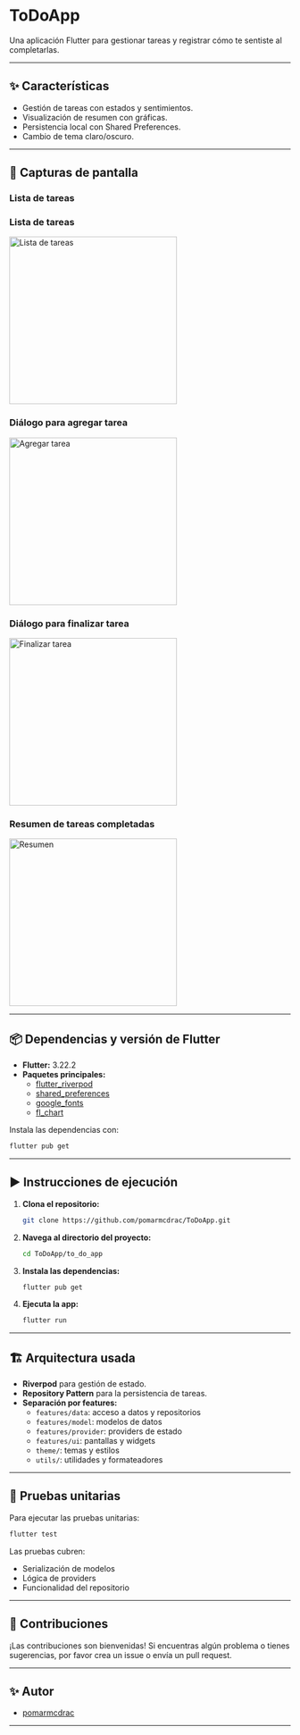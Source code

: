 # ToDoApp

Una aplicación Flutter para gestionar tareas y registrar cómo te sentiste al completarlas.

---

## ✨ Características

- Gestión de tareas con estados y sentimientos.
- Visualización de resumen con gráficas.
- Persistencia local con Shared Preferences.
- Cambio de tema claro/oscuro.

---

## 📱 Capturas de pantalla

### Lista de tareas

### Lista de tareas

<img src="https://github.com/user-attachments/assets/e33025d4-3f48-42a3-8c63-2394367f56ad" alt="Lista de tareas" width="300"/>

### Diálogo para agregar tarea

<img src="https://github.com/user-attachments/assets/a045ab95-be17-419d-8437-5389291d390e" alt="Agregar tarea" width="300"/>

### Diálogo para finalizar tarea

<img src="https://github.com/user-attachments/assets/528aa8ee-3cb4-45f1-af64-26ca91242111" alt="Finalizar tarea" width="300"/>

### Resumen de tareas completadas

<img src="https://github.com/user-attachments/assets/c008a614-f1df-459d-a06f-eb0c75fdd70a" alt="Resumen" width="300"/>

---

## 📦 Dependencias y versión de Flutter

- **Flutter:** 3.22.2
- **Paquetes principales:**
  - [flutter_riverpod](https://pub.dev/packages/flutter_riverpod)
  - [shared_preferences](https://pub.dev/packages/shared_preferences)
  - [google_fonts](https://pub.dev/packages/google_fonts)
  - [fl_chart](https://pub.dev/packages/fl_chart)

Instala las dependencias con:

```sh
flutter pub get
```

---

## ▶️ Instrucciones de ejecución

1. **Clona el repositorio:**

   ```sh
   git clone https://github.com/pomarmcdrac/ToDoApp.git
   ```

2. **Navega al directorio del proyecto:**

   ```sh
   cd ToDoApp/to_do_app
   ```

3. **Instala las dependencias:**

   ```sh
   flutter pub get
   ```

4. **Ejecuta la app:**
   ```sh
   flutter run
   ```

---

## 🏗️ Arquitectura usada

- **Riverpod** para gestión de estado.
- **Repository Pattern** para la persistencia de tareas.
- **Separación por features:**
  - `features/data`: acceso a datos y repositorios
  - `features/model`: modelos de datos
  - `features/provider`: providers de estado
  - `features/ui`: pantallas y widgets
  - `theme/`: temas y estilos
  - `utils/`: utilidades y formateadores

---

## 🧪 Pruebas unitarias

Para ejecutar las pruebas unitarias:

```sh
flutter test
```

Las pruebas cubren:

- Serialización de modelos
- Lógica de providers
- Funcionalidad del repositorio

---

## 🤝 Contribuciones

¡Las contribuciones son bienvenidas! Si encuentras algún problema o tienes sugerencias, por favor crea un issue o envía un pull request.

---

## ✨ Autor

- [pomarmcdrac](https://github.com/pomarmcdrac)

---
